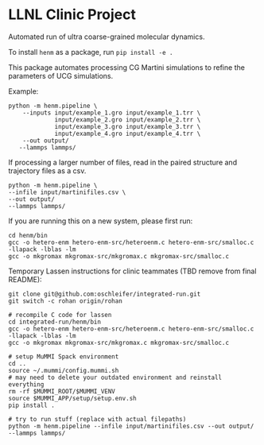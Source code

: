 # LLNL Clinic Project

Automated run of ultra coarse-grained molecular dynamics.

To install `henm` as a package, run `pip install -e .`

This package automates processing CG Martini simulations to refine the parameters of UCG simulations.

Example:
```
python -m henm.pipeline \
    --inputs input/example_1.gro input/example_1.trr \
             input/example_2.gro input/example_2.trr \
             input/example_3.gro input/example_3.trr \
             input/example_4.gro input/example_4.trr \
    --out output/
   --lammps lammps/
```

If processing a larger number of files, read in the paired structure and trajectory files as a csv.

```
python -m henm.pipeline \
--infile input/martinifiles.csv \
--out output/
--lammps lammps/
```

If you are running this on a new system, please first run:
```
cd henm/bin
gcc -o hetero-enm hetero-enm-src/heteroenm.c hetero-enm-src/smalloc.c -llapack -lblas -lm
gcc -o mkgromax mkgromax-src/mkgromax.c mkgromax-src/smalloc.c
```

Temporary Lassen instructions for clinic teammates (TBD remove from final README):

```
git clone git@github.com:oschleifer/integrated-run.git
git switch -c rohan origin/rohan

# recompile C code for lassen
cd integrated-run/henm/bin
gcc -o hetero-enm hetero-enm-src/heteroenm.c hetero-enm-src/smalloc.c -llapack -lblas -lm
gcc -o mkgromax mkgromax-src/mkgromax.c mkgromax-src/smalloc.c

# setup MuMMI Spack environment
cd ..
source ~/.mummi/config.mummi.sh
# may need to delete your outdated environment and reinstall everything
rm -rf $MUMMI_ROOT/$MUMMI_VENV
source $MUMMI_APP/setup/setup.env.sh
pip install .

# try to run stuff (replace with actual filepaths)
python -m henm.pipeline --infile input/martinifiles.csv --out output/ --lammps lammps/
```
